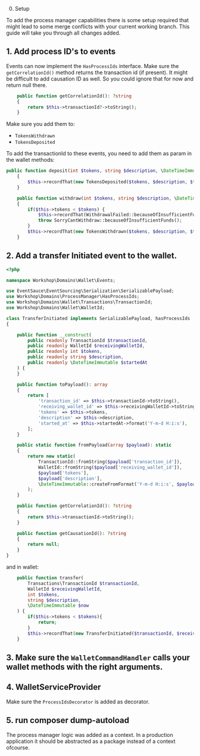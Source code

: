 0. Setup

To add the process manager capabilities there is some setup required that might lead to some merge conflicts with your current working branch. This guide will take you through all changes added. 

## 1. Add process ID's to events

Events can now implement the `HasProcessIds` interface. Make sure the `getCorrelationId()` method returns the transaction id (if present). It might be difficult to add causation ID as well. So you could ignore that for now and return null there.
```php
    public function getCorrelationId(): ?string
    {
        return $this->transactionId?->toString();
    }
```

Make sure you add them to:
* `TokensWithdrawn`
* `TokensDeposited`

To add the transactionId to these events, you need to add them as param in the wallet methods: 
```php
public function deposit(int $tokens, string $description, \DateTimeImmutable $transactedAt, ?TransactionId $transactionId = null): void
    {
        $this->recordThat(new TokensDeposited($tokens, $description, $transactedAt, $transactionId));
    }

    public function withdraw(int $tokens, string $description, \DateTimeImmutable $transactedAt, ?TransactionId $transactionId = null)
    {
        if($this->tokens < $tokens) {
            $this->recordThat(WithdrawalFailed::becauseOfInsufficientFunds($transactionId));
            throw SorryCantWithdraw::becauseOfInsufficientFunds();
        }
        $this->recordThat(new TokensWithdrawn($tokens, $description, $transactedAt, $transactionId));
    }
```

## 2. Add a transfer Initiated event to the wallet. 

```php
<?php

namespace Workshop\Domains\Wallet\Events;

use EventSauce\EventSourcing\Serialization\SerializablePayload;
use Workshop\Domains\ProcessManager\HasProcessIds;
use Workshop\Domains\Wallet\Transactions\TransactionId;
use Workshop\Domains\Wallet\WalletId;

class TransferInitiated implements SerializablePayload, hasProcessIds
{

    public function __construct(
        public readonly TransactionId $transactionId,
        public readonly WalletId $receivingWalletId,
        public readonly int $tokens,
        public readonly string $description,
        public readonly \DateTimeImmutable $startedAt
    ) {
    }

    public function toPayload(): array
    {
        return [
            'transaction_id' => $this->transactionId->toString(),
            'receiving_wallet_id' => $this->receivingWalletId->toString(),
            'tokens' => $this->tokens,
            'description' => $this->description,
            'started_at' => $this->startedAt->format('Y-m-d H:i:s'),
        ];
    }

    public static function fromPayload(array $payload): static
    {
        return new static(
            TransactionId::fromString($payload['transaction_id']),
            WalletId::fromString($payload['receiving_wallet_id']),
            $payload['tokens'],
            $payload['description'],
            \DateTimeImmutable::createFromFormat('Y-m-d H:i:s', $payload['started_at']),
        );
    }

    public function getCorrelationId(): ?string
    {
        return $this->transactionId->toString();
    }

    public function getCausationId(): ?string
    {
        return null;
    }
}
```

and in wallet:
```php
    public function transfer(
        Transactions\TransactionId $transactionId,
        WalletId $receivingWalletId,
        int $tokens,
        string $description,
        \DateTimeImmutable $now
    ) {
        if($this->tokens < $tokens){
            return;
        }
        $this->recordThat(new TransferInitiated($transactionId, $receivingWalletId, $tokens, $description, $now));
    }
```

## 3. Make sure the `WalletCommandHandler` calls your wallet methods with the right arguments. 

## 4. WalletServiceProvider
Make sure the `ProcessIdsDecorator` is added as decorator.

## 5. run composer dump-autoload
The process manager logic was added as a context. In a production application it should be abstracted as a package instead of a context ofcourse. 


